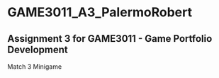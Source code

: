 # GAME3011_A3_PalermoRobert
## Assignment 3 for GAME3011 - Game Portfolio Development
Match 3 Minigame
